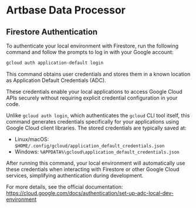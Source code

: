 # Artbase Data Processor

## Firestore Authentication

To authenticate your local environment with Firestore, run the following command and follow the prompts to log in with your Google account:

```bash
gcloud auth application-default login
```

This command obtains user credentials and stores them in a known location as Application Default Credentials (ADC).

These credentials enable your local applications to access Google Cloud APIs securely without requiring explicit credential configuration in your code.

Unlike `gcloud auth login`, which authenticates the `gcloud` CLI tool itself, this command generates credentials specifically for your applications using Google Cloud client libraries. The stored credentials are typically saved at:

- Linux/macOS: `$HOME/.config/gcloud/application_default_credentials.json`
- Windows: `%APPDATA%\gcloud\application_default_credentials.json`

After running this command, your local environment will automatically use these credentials when interacting with Firestore or other Google Cloud services, simplifying authentication during development.

For more details, see the official documentation:  
https://cloud.google.com/docs/authentication/set-up-adc-local-dev-environment

